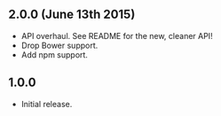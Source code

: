 ## 2.0.0 (June 13th 2015)
- API overhaul. See README for the new, cleaner API!
- Drop Bower support.
- Add npm support.

## 1.0.0
- Initial release.
